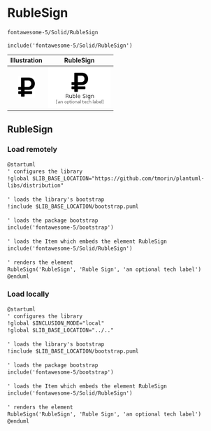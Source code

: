 # RubleSign


```text
fontawesome-5/Solid/RubleSign
```

```text
include('fontawesome-5/Solid/RubleSign')
```



| Illustration | RubleSign |
| :---: | :---: |
| ![illustration for Illustration](../../fontawesome-5/Solid/RubleSign.png) | ![illustration for RubleSign](../../fontawesome-5/Solid/RubleSign.Local.png) |




## RubleSign

### Load remotely
```plantuml
@startuml
' configures the library
!global $LIB_BASE_LOCATION="https://github.com/tmorin/plantuml-libs/distribution"

' loads the library's bootstrap
!include $LIB_BASE_LOCATION/bootstrap.puml

' loads the package bootstrap
include('fontawesome-5/bootstrap')

' loads the Item which embeds the element RubleSign
include('fontawesome-5/Solid/RubleSign')

' renders the element
RubleSign('RubleSign', 'Ruble Sign', 'an optional tech label')
@enduml
```

### Load locally
```plantuml
@startuml
' configures the library
!global $INCLUSION_MODE="local"
!global $LIB_BASE_LOCATION="../.."

' loads the library's bootstrap
!include $LIB_BASE_LOCATION/bootstrap.puml

' loads the package bootstrap
include('fontawesome-5/bootstrap')

' loads the Item which embeds the element RubleSign
include('fontawesome-5/Solid/RubleSign')

' renders the element
RubleSign('RubleSign', 'Ruble Sign', 'an optional tech label')
@enduml
```

